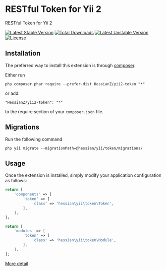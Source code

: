 RESTful Token for Yii 2
=======================
RESTful Token for Yii 2

[![Latest Stable Version](https://poser.pugx.org/hessian/yii2-token/v/stable)](https://packagist.org/packages/hessian/yii2-token) 
[![Total Downloads](https://poser.pugx.org/hessian/yii2-token/downloads)](https://packagist.org/packages/hessian/yii2-token) 
[![Latest Unstable Version](https://poser.pugx.org/hessian/yii2-token/v/unstable)](https://packagist.org/packages/hessian/yii2-token) 
[![License](https://poser.pugx.org/hessian/yii2-token/license)](https://packagist.org/packages/hessian/yii2-token)

Installation
------------

The preferred way to install this extension is through [composer](http://getcomposer.org/download/).

Either run

```
php composer.phar require --prefer-dist HessianZ/yii2-token "*"
```

or add

```
"HessianZ/yii2-token": "*"
```

to the require section of your `composer.json` file.


Migrations
-----------

Run the following command

```shell
php yii migrate --migrationPath=@hessian/yii/token/migrations/

```

Usage
-----

Once the extension is installed, simply modify your application configuration as follows:

```php
return [
    'components' => [
        'token' => [
            'class' => 'hessian\yii\token\Token',
        ],
    ],
];

return [
    'modules' => [
        'token' => [
            'class' => 'hessian\yii\token\Module',
        ],
    ],
];
```

[More detail](/src/models/Token.php)
